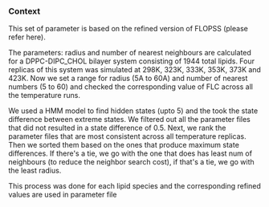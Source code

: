 ### Context


This set of parameter is based on the refined version of FLOPSS (please refer
here). 

The parameters: radius and number of nearest neighbours are calculated for
a DPPC-DIPC_CHOL bilayer system consisting of 1944 total lipids. Four replicas
of this system was simulated at 298K, 323K, 333K, 353K, 373K and 423K. Now we
set a range for radius (5A to 60A) and number of nearest numbers (5 to 60) and
checked the corresponding value of FLC across all the temperature runs.

We used a HMM model to find hidden states (upto 5) and the took the state difference
between extreme states. We filtered out all the parameter files that did not
resulted in a state difference of 0.5. Next, we rank the parameter files that
are most consistent across all temperature replicas. Then we sorted them based
on the ones that produce maximum state differences. If there's a tie, we go
with the one that does has least num of neighbours (to reduce the neighbor
search cost), if that's a tie, we go with the least radius.

This process was done for each lipid species and the corresponding refined
values are used in parameter file
